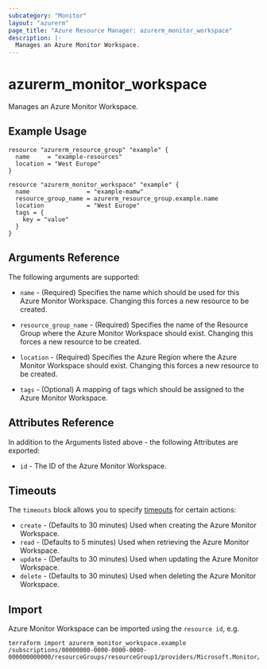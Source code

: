 ```yaml
---
subcategory: "Monitor"
layout: "azurerm"
page_title: "Azure Resource Manager: azurerm_monitor_workspace"
description: |-
  Manages an Azure Monitor Workspace.
---
```


# azurerm_monitor_workspace

Manages an Azure Monitor Workspace.

## Example Usage

```hcl
resource "azurerm_resource_group" "example" {
  name     = "example-resources"
  location = "West Europe"
}

resource "azurerm_monitor_workspace" "example" {
  name                = "example-mamw"
  resource_group_name = azurerm_resource_group.example.name
  location            = "West Europe"
  tags = {
    key = "value"
  }
}
```

## Arguments Reference

The following arguments are supported:

* `name` - (Required) Specifies the name which should be used for this Azure Monitor Workspace. Changing this forces a new resource to be created.

* `resource_group_name` - (Required) Specifies the name of the Resource Group where the Azure Monitor Workspace should exist. Changing this forces a new resource to be created.

* `location` - (Required) Specifies the Azure Region where the Azure Monitor Workspace should exist. Changing this forces a new resource to be created.

* `tags` - (Optional) A mapping of tags which should be assigned to the Azure Monitor Workspace.

## Attributes Reference

In addition to the Arguments listed above - the following Attributes are exported:

* `id` - The ID of the Azure Monitor Workspace.

## Timeouts

The `timeouts` block allows you to specify [timeouts](https://www.terraform.io/docs/configuration/resources.html#timeouts) for certain actions:

* `create` - (Defaults to 30 minutes) Used when creating the Azure Monitor Workspace.
* `read` - (Defaults to 5 minutes) Used when retrieving the Azure Monitor Workspace.
* `update` - (Defaults to 30 minutes) Used when updating the Azure Monitor Workspace.
* `delete` - (Defaults to 30 minutes) Used when deleting the Azure Monitor Workspace.

## Import

Azure Monitor Workspace can be imported using the `resource id`, e.g.

```shell
terraform import azurerm_monitor_workspace.example /subscriptions/00000000-0000-0000-0000-000000000000/resourceGroups/resourceGroup1/providers/Microsoft.Monitor/accounts/azureMonitorWorkspace1
```
